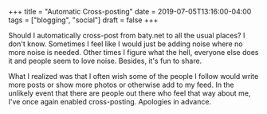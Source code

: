 +++
title = "Automatic Cross-posting"
date = 2019-07-05T13:16:00-04:00
tags = ["blogging", "social"]
draft = false
+++

Should I automatically cross-post from baty.net to all the usual places? I don't know. Sometimes I feel like I would just be adding noise where no more noise is needed. Other times I figure what the hell, everyone else does it and people seem to love noise. Besides, it's fun to share.

What I realized was that I often wish some of the people I follow would write more posts or show more photos or otherwise add to my feed. In the unlikely event that there are people out there who feel that way about me, I've once again enabled cross-posting. Apologies in advance.
